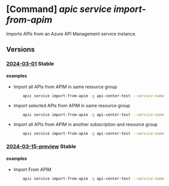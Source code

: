 # [Command] _apic service import-from-apim_

Imports APIs from an Azure API Management service instance.

## Versions

### [2024-03-01](/Resources/mgmt-plane/L3N1YnNjcmlwdGlvbnMve30vcmVzb3VyY2Vncm91cHMve30vcHJvdmlkZXJzL21pY3Jvc29mdC5hcGljZW50ZXIvc2VydmljZXMve30vaW1wb3J0ZnJvbWFwaW0=/2024-03-01.xml) **Stable**

<!-- mgmt-plane /subscriptions/{}/resourcegroups/{}/providers/microsoft.apicenter/services/{}/importfromapim 2024-03-01 -->

#### examples

- Import all APIs from APIM in same resource group
    ```bash
        apic service import-from-apim -g api-center-test --service-name contoso-apic --apim-name contoso-apim --apim-apis *
    ```

- Import selected APIs from APIM in same resource group
    ```bash
        apic service import-from-apim -g api-center-test --service-name contoso-apic --apim-name contoso-apim --apim-apis [echo,foo]
    ```

- Import all APIs from APIM in another subscription and resource group
    ```bash
        apic service import-from-apim -g api-center-test --service-name contoso-apic --apim-subscription 00000000-0000-0000-0000-000000000000 --apim-resource-group apim-rg --apim-name contoso-apim --apim-apis *
    ```

### [2024-03-15-preview](/Resources/mgmt-plane/L3N1YnNjcmlwdGlvbnMve30vcmVzb3VyY2Vncm91cHMve30vcHJvdmlkZXJzL21pY3Jvc29mdC5hcGljZW50ZXIvc2VydmljZXMve30vaW1wb3J0ZnJvbWFwaW0=/2024-03-15-preview.xml) **Stable**

<!-- mgmt-plane /subscriptions/{}/resourcegroups/{}/providers/microsoft.apicenter/services/{}/importfromapim 2024-03-15-preview -->

#### examples

- Import From APIM
    ```bash
        apic service import-from-apim -g api-center-test --service-name contosoeuap --source-resource-ids '/subscriptions/a200340d-6b82-494d-9dbf-687ba6e33f9e/resourceGroups/servicegroup/providers/Microsoft.ApiManagement/service/contoso/apis/contosoapi
    ```
